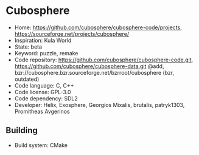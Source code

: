 # Cubosphere

- Home: https://github.com/cubosphere/cubosphere-code/projects, https://sourceforge.net/projects/cubosphere/
- Inspiration: Kula World
- State: beta
- Keyword: puzzle, remake
- Code repository: https://github.com/cubosphere/cubosphere-code.git, https://github.com/cubosphere/cubosphere-data.git @add, bzr://cubosphere.bzr.sourceforge.net/bzrroot/cubosphere (bzr, outdated)
- Code language: C, C++
- Code license: GPL-3.0
- Code dependency: SDL2
- Developer: Helix, Exosphere, Georgios Mixalis, brutalis, patryk1303, Promitheas Avgerinos

## Building

- Build system: CMake
